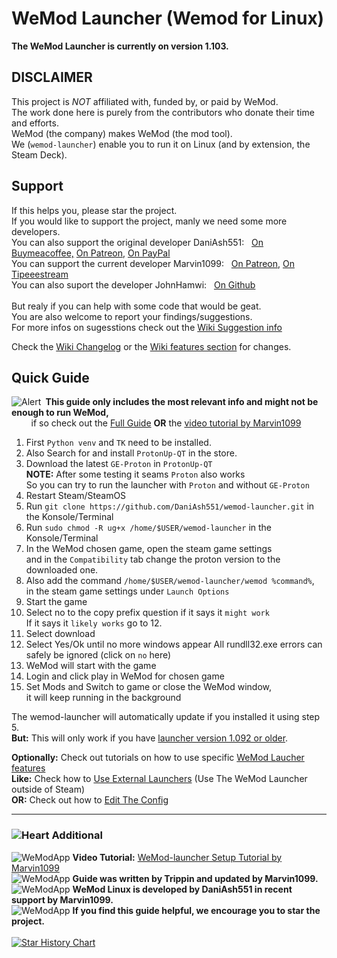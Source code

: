 # WeMod Launcher (Wemod for Linux)
**The WeMod Launcher is currently on version 1.103.**

## DISCLAIMER
This project is *NOT* affiliated with, funded by, or paid by WeMod.  
The work done here is purely from the contributors who donate their time and efforts.  
WeMod (the company) makes WeMod (the mod tool).  
We (`wemod-launcher`) enable you to run it on Linux (and by extension, the Steam Deck).

## Support
If this helps you, please star the project.  
If you would like to support the project, manly we need some more developers.
  <br>You can also support the original developer DaniAsh551:
    &nbsp;
    <a href="https://www.buymeacoffee.com/TIjUvF1" target="_blank">On Buymeacoffee,</a>
    <a href="https://www.patreon.com/daniash551" target="_blank">On Patreon,</a>
    <a href="https://www.paypal.com/donate/?hosted_button_id=D7Y43PT9HUEUY" target="_blank">On PayPal</a>
  <br>You can support the current developer Marvin1099: 
    &nbsp;
    <a href="https://www.patreon.com/marvin1099" target="_blank">On Patreon,</a>
    <a href="https://www.tipeeestream.com/marvin1099/tip" target="_blank">On Tipeeestream</a>
  <br>You can also suport the developer JohnHamwi:
    &nbsp;
    <a href="https://github.com/JohnHamwi" target="_blank">On Github</a>
<br>
<br>But realy if you can help with some code that would be geat.
<br>You are also welcome to report your findings/suggestions.
<br>For more infos on sugesstions check out the <a href="https://github.com/DaniAsh551/wemod-launcher/wiki/Suggestions">Wiki Suggestion info</a>

Check the [Wiki Changelog](https://github.com/DaniAsh551/wemod-launcher/wiki/Changes) or the [Wiki features section](https://github.com/DaniAsh551/wemod-launcher/wiki/Features) for changes.

## Quick Guide
<div><img src="https://cdn.discordapp.com/emojis/1049837871772729354.gif?size=20&quality=lossless" alt="Alert"/>&nbsp;<b> This guide only includes the most relevant info and might not be enough to run WeMod,</b>
<div> &nbsp; &nbsp; &nbsp; &nbsp; if so check out the <a href="https://github.com/DaniAsh551/wemod-launcher/wiki/Full-Guide">Full Guide</a> <b>OR</b> the <a href="https://youtu.be/5UlVCZvIl1E">video tutorial by Marvin1099</a>
  
1. First `Python venv` and `TK` need to be installed.
2. Also Search for and install `ProtonUp-QT` in the store.
3. Download the latest `GE-Proton` in `ProtonUp-QT`  
   **NOTE:** After some testing it seams `Proton` also works  
   So you can try to run the launcher with `Proton` and without `GE-Proton`
4. Restart Steam/SteamOS
5. Run `git clone https://github.com/DaniAsh551/wemod-launcher.git` in the Konsole/Terminal
6. Run `sudo chmod -R ug+x /home/$USER/wemod-launcher` in the Konsole/Terminal
7. In the WeMod chosen game, open the steam game settings  
   and in the `Compatibility` tab change the proton version to the downloaded one.
8. Also add the command `/home/$USER/wemod-launcher/wemod %command%`,  
   in the steam game settings under `Launch Options`
9. Start the game
10. Select no to the copy prefix question if it says it `might work`  
   If it says it `likely works` go to 12.
11. Select download
12. Select Yes/Ok until no more windows appear
    All rundll32.exe errors can safely be ignored (click on `no` here)
13. WeMod will start with the game
14. Login and click play in WeMod for chosen game   
15. Set Mods and Switch to game or close the WeMod window,  
    it will keep running in the background
</div>

The wemod-launcher will automatically update if you installed it using step 5.  
**But:** This will only work if you have [launcher version 1.092 or older](https://github.com/DaniAsh551/wemod-launcher/wiki/The-Self-Update).

**Optionally:** Check out tutorials on how to use specific [WeMod Laucher features](https://github.com/DaniAsh551/wemod-launcher/wiki/Launcher-Tutorials)  
**Like:** Check how to [Use External Launchers](https://github.com/DaniAsh551/wemod-launcher/wiki/Using-External-Launchers) (Use The WeMod Launcher outside of Steam)  
**OR:** Check out how to [Edit The Config](https://github.com/DaniAsh551/wemod-launcher/wiki/Config-Usage)  

****
<h3><img src="https://cdn.discordapp.com/emojis/1113579886439833690.gif?size=20&quality=lossless" alt="Heart"/>&nbsp;Additional</h3>

<div><img src="https://cdn.discordapp.com/emojis/761419274945953842.webp?size=20&quality=lossless" alt="WeModApp"/>&nbsp;<b>Video Tutorial:</b> <a href="https://youtu.be/5UlVCZvIl1E"> WeMod-launcher Setup Tutorial by Marvin1099</a></div> 

<div><img src="https://cdn.discordapp.com/emojis/1113579884749529198.gif?size=20&quality=lossless" alt="WeModApp"/>&nbsp;<b>Guide was written by Trippin and updated by Marvin1099.</b></div>  

<div><img src="https://cdn.discordapp.com/emojis/1113579884749529198.gif?size=20&quality=lossless" alt="WeModApp"/>&nbsp;<b>WeMod Linux is developed by DaniAsh551 in recent support by Marvin1099.</b></div>  

<div><img src="https://cdn.discordapp.com/emojis/999743709677633536.gif?size=20&quality=lossless" alt="WeModApp"/>&nbsp;<b>If you find this guide helpful, we encourage you to star the project.</b></div><br> 

<a href="https://star-history.com/#DaniAsh551/wemod-launcher&Date">
 <picture>
   <source media="(prefers-color-scheme: dark)" srcset="https://api.star-history.com/svg?repos=DaniAsh551/wemod-launcher&type=Date&theme=dark" />
   <source media="(prefers-color-scheme: light)" srcset="https://api.star-history.com/svg?repos=DaniAsh551/wemod-launcher&type=Date" />
   <img alt="Star History Chart" src="https://api.star-history.com/svg?repos=DaniAsh551/wemod-launcher&type=Date" />
 </picture>
</a>
